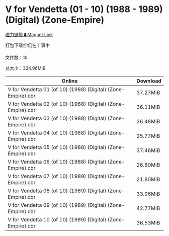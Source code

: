 # V for Vendetta (01 - 10) (1988 - 1989) (Digital) (Zone-Empire)

[磁力链接⬇Magnet Link](magnet:?xt=urn:btih:eddfe8d99b8e55ac8833ceb148bd74d0020d517b&dn=V%20for%20Vendetta%20%2801%20-%2010%29%20%281988%20-%201989%29%20%28Digital%29%20%28Zone-Empire%29)

打包下载📦仍在工事中

文件数：10

总大小：324.96MiB

Online | Download
--- | ---
V for Vendetta 01 (of 10) (1988) (Digital) (Zone-Empire).cbr | 37.27MiB
V for Vendetta 02 (of 10) (1988) (Digital) (Zone-Empire).cbr | 36.11MiB
V for Vendetta 03 (of 10) (1988) (Digital) (Zone-Empire).cbr | 26.48MiB
V for Vendetta 04 (of 10) (1988) (Digital) (Zone-Empire).cbr | 25.77MiB
V for Vendetta 05 (of 10) (1988) (Digital) (Zone-Empire).cbr | 37.46MiB
V for Vendetta 06 (of 10) (1988) (Digital) (Zone-Empire).cbr | 26.80MiB
V for Vendetta 07 (of 10) (1989) (Digital) (Zone-Empire).cbr | 21.80MiB
V for Vendetta 08 (of 10) (1989) (Digital) (Zone-Empire).cbr | 33.96MiB
V for Vendetta 09 (of 10) (1989) (Digital) (Zone-Empire).cbr | 42.77MiB
V for Vendetta 10 (of 10) (1989) (Digital) (Zone-Empire).cbr | 36.53MiB